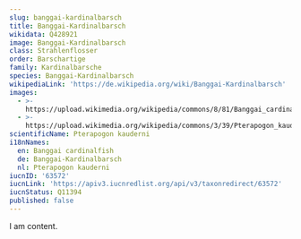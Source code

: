 ```yaml
---
slug: banggai-kardinalbarsch
title: Banggai-Kardinalbarsch
wikidata: Q428921
image: Banggai-Kardinalbarsch
class: Strahlenflosser
order: Barschartige
family: Kardinalbarsche
species: Banggai-Kardinalbarsch
wikipediaLink: 'https://de.wikipedia.org/wiki/Banggai-Kardinalbarsch'
images:
  - >-
    https://upload.wikimedia.org/wikipedia/commons/8/81/Banggai_cardinal_fish.jpg
  - >-
    https://upload.wikimedia.org/wikipedia/commons/3/39/Pterapogon_kauderni_NEA.jpg
scientificName: Pterapogon kauderni
i18nNames:
  en: Banggai cardinalfish
  de: Banggai-Kardinalbarsch
  nl: Pterapogon kauderni
iucnID: '63572'
iucnLink: 'https://apiv3.iucnredlist.org/api/v3/taxonredirect/63572'
iucnStatus: Q11394
published: false
---
```


I am content.
